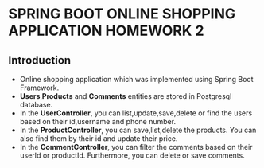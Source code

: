 #  SPRING BOOT ONLINE SHOPPING  APPLICATION HOMEWORK 2

## Introduction

- Online shopping application which was implemented using Spring Boot Framework.
- **Users**,**Products** and **Comments** entities are stored in Postgresql database.
- In the **UserController**, you can list,update,save,delete or find the users based on their id,username and phone number.
- In the **ProductController**, you can save,list,delete the products. You can also find them by their id and update their price.
- In the **CommentController**, you can filter the comments based on their userId or productId. Furthermore, you can delete or save comments.